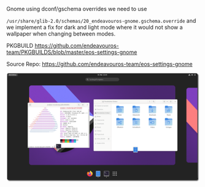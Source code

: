 Gnome using dconf/gschema overrides we need to use 

`/usr/share/glib-2.0/schemas/20_endeavouros-gnome.gschema.override`
and we implement a fix for dark and light mode where it would not show a wallpaper when changing between modes.

PKGBUILD
https://github.com/endeavouros-team/PKGBUILDS/blob/master/eos-settings-gnome

Source Repo:
https://github.com/endeavouros-team/eos-settings-gnome

![eos-gnome](https://raw.githubusercontent.com/endeavouros-team/endeavouros-DE-fixes/main/gnome/gnome.png)

